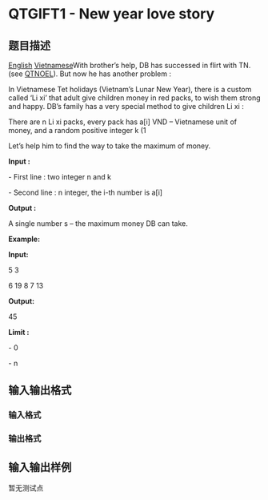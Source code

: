 # QTGIFT1 - New year love story

## 题目描述

 [English](/problems/QTGIFT1/en/) [Vietnamese](/problems/QTGIFT1/vn/)With brother’s help, DB has successed in flirt with TN. (see [QTNOEL](http://spoj.com/problems/QTNOEL)). But now he has another problem :

In Vietnamese Tet holidays (Vietnam’s Lunar New Year), there is a custom called ‘Li xi’ that adult give children money in red packs, to wish them strong and happy. DB’s family has a very special method to give children Li xi :

There are n Li xi packs, every pack has a\[i\] VND – Vietnamese unit of money, and a random positive integer k (1

Let’s help him to find the way to take the maximum of money.

**Input :**

\- First line : two integer n and k

\- Second line : n integer, the i-th number is a\[i\]

**Output :**

A single number s – the maximum money DB can take.

**Example:**

**Input:**

5 3

6 19 8 7 13

**Output:**

45

**Limit :**

\- 0

\- n

## 输入输出格式

### 输入格式

### 输出格式

## 输入输出样例

暂无测试点

